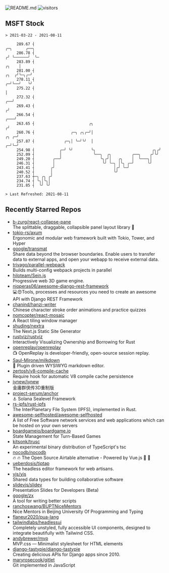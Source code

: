 ![README.md](https://github.com/Gerhut/Gerhut/workflows/README.md/badge.svg)
![visitors](https://visitors.vercel.app/Gerhut/Gerhut?token=8cf69d1f6813d272ef062726b6070c9be4ff72038cfe5a7ded7384a8da65d866)

## MSFT Stock

```
> 2021-03-22 - 2021-08-11

     289.67 ┤                                                                                     ╭─╮      ╭──╮  
     286.78 ┤                                                                                    ╭╯ ╰──────╯  ╰─ 
     283.89 ┤                                                                              ╭╮    │               
     281.00 ┤                                                                         ╭╮  ╭╯╰─╮╭─╯               
     278.11 ┤                                                                       ╭─╯╰──╯   ╰╯                 
     275.22 ┤                                                                       │                            
     272.32 ┤                                                                    ╭──╯                            
     269.43 ┤                                                                   ╭╯                               
     266.54 ┤                                                               ╭───╯                                
     263.65 ┤                        ╭╮                                    ╭╯                                    
     260.76 ┤                ╭─╮ ╭╮╭─╯│                               ╭╮ ╭─╯                                     
     257.87 ┤             ╭─╮│ ╰─╯╰╯  │                             ╭─╯╰─╯                                       
     254.98 ┤           ╭─╯ ╰╯        ╰╮                         ╭╮╭╯                                            
     252.09 ┤           │              ╰──╮  ╭╮         ╭──╮    ╭╯╰╯                                             
     249.20 ┤        ╭──╯                 ╰╮╭╯│   ╭╮    │  ╰───╮│                                                
     246.31 ┤        │                     ╰╯ ╰─╮ │╰╮ ╭─╯      ╰╯                                                
     243.41 ┤       ╭╯                          │╭╯ ╰─╯                                                          
     240.52 ┤       │                           ╰╯                                                               
     237.63 ┼─╮ ╭╮ ╭╯                                                                                            
     234.74 ┤ ╰╮│╰╮│                                                                                             
     231.85 ┤  ╰╯ ╰╯                                                                                             

> Last Refreshed: 2021-08-11
```

## Recently Starred Repos

- [b-zurg/react-collapse-pane](https://github.com/b-zurg/react-collapse-pane)  
  The splittable, draggable, collapsible panel layout library 🎉
- [tokio-rs/axum](https://github.com/tokio-rs/axum)  
  Ergonomic and modular web framework built with Tokio, Tower, and Hyper
- [google/transmat](https://github.com/google/transmat)  
  Share data beyond the browser boundaries. Enable users to transfer data to external apps, and open your webapp to receive external data.
- [trivago/parallel-webpack](https://github.com/trivago/parallel-webpack)  
  Builds multi-config webpack projects in parallel
- [hiloteam/Sein.js](https://github.com/hiloteam/Sein.js)  
  Progressive web 3D game engine.
- [nioperas06/awesome-django-rest-framework](https://github.com/nioperas06/awesome-django-rest-framework)  
   💻😍Tools, processes and resources you need to create an awesome API with Django REST Framework
- [chanind/hanzi-writer](https://github.com/chanind/hanzi-writer)  
  Chinese character stroke order animations and practice quizzes
- [nomcopter/react-mosaic](https://github.com/nomcopter/react-mosaic)  
  A React tiling window manager
- [shuding/nextra](https://github.com/shuding/nextra)  
  The Next.js Static Site Generator
- [rustviz/rustviz](https://github.com/rustviz/rustviz)  
  Interactively Visualizing Ownership and Borrowing for Rust
- [openreplay/openreplay](https://github.com/openreplay/openreplay)  
  :tv: OpenReplay is developer-friendly, open-source session replay.
- [Saul-Mirone/milkdown](https://github.com/Saul-Mirone/milkdown)  
  🍼 Plugin driven WYSIWYG  markdown editor.
- [zertosh/v8-compile-cache](https://github.com/zertosh/v8-compile-cache)  
  Require hook for automatic V8 compile cache persistence
- [jynew/jynew](https://github.com/jynew/jynew)  
  金庸群侠传3D重制版
- [project-serum/anchor](https://github.com/project-serum/anchor)  
  ⚓ Solana Sealevel Framework
- [rs-ipfs/rust-ipfs](https://github.com/rs-ipfs/rust-ipfs)  
  The InterPlanetary File System (IPFS), implemented in Rust.
- [awesome-selfhosted/awesome-selfhosted](https://github.com/awesome-selfhosted/awesome-selfhosted)  
  A list of Free Software network services and web applications which can be hosted on your own servers
- [boardgameio/boardgame.io](https://github.com/boardgameio/boardgame.io)  
  State Management for Turn-Based Games
- [kitsonk/trusc](https://github.com/kitsonk/trusc)  
  An experimental binary distribution of TypeScript's tsc
- [nocodb/nocodb](https://github.com/nocodb/nocodb)  
  🔥 🔥  The Open Source Airtable alternative  - Powered by Vue.js 🚀 🚀  
- [ueberdosis/tiptap](https://github.com/ueberdosis/tiptap)  
  The headless editor framework for web artisans.
- [yjs/yjs](https://github.com/yjs/yjs)  
  Shared data types for building collaborative software
- [slidevjs/slidev](https://github.com/slidevjs/slidev)  
  Presentation Slides for Developers (Beta)
- [google/zx](https://github.com/google/zx)  
  A tool for writing better scripts
- [ranchoswang/BUPTNiceMentors](https://github.com/ranchoswang/BUPTNiceMentors)  
  Nice Mentors in Beijing University Of Programming and Typing 
- [flaneur2020/pua-lang](https://github.com/flaneur2020/pua-lang)  
- [tailwindlabs/headlessui](https://github.com/tailwindlabs/headlessui)  
  Completely unstyled, fully accessible UI components, designed to integrate beautifully with Tailwind CSS.
- [andybrewer/mvp](https://github.com/andybrewer/mvp)  
  MVP.css — Minimalist stylesheet for HTML elements
- [django-tastypie/django-tastypie](https://github.com/django-tastypie/django-tastypie)  
  Creating delicious APIs for Django apps since 2010.
- [maryrosecook/gitlet](https://github.com/maryrosecook/gitlet)  
  Git implemented in JavaScript

